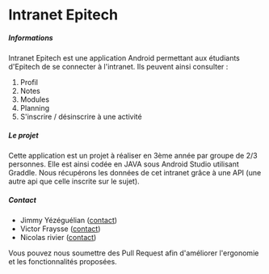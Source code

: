 # Intranet Epitech


##### Informations
Intranet Epitech est une application Android permettant aux étudiants d'Epitech de se connecter à l'intranet.
Ils peuvent ainsi consulter :
 1. Profil
 2. Notes
 3. Modules
 4. Planning
 5. S'inscrire / désinscrire à une activité
 

##### Le projet
 Cette application est un projet à réaliser en 3ème année par groupe de 2/3 personnes. 
 Elle est ainsi codée en JAVA sous Android Studio utilisant Graddle.
 Nous récupérons les données de cet intranet grâce à une API (une autre api que celle inscrite sur le sujet).


##### Contact
 - Jimmy Yézéguélian ([contact](yezegu_j@epitech.eu))
 - Victor Fraysse ([contact](frayss_v@epitech.eu))
 - Nicolas rivier ([contact](rivier_b@epitech.eu))
 
Vous pouvez nous soumettre des Pull Request afin d'améliorer l'ergonomie  et les fonctionnalités proposées.
